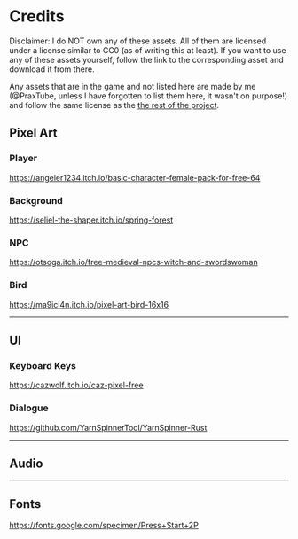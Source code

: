 # Credits

Disclaimer: I do NOT own any of these assets. All of them are licensed under a license similar to CC0 (as of writing this at least). If you want to use any of these assets yourself, follow the link to the corresponding asset and download it from there.

Any assets that are in the game and not listed here are made by me (@PraxTube, unless I have forgotten to list them here, it wasn't on purpose!) and follow the same license as the [the rest of the project](https://github.com/PraxTube/magus-parvus/blob/master/LICENSE).

## Pixel Art

### Player

https://angeler1234.itch.io/basic-character-female-pack-for-free-64

### Background

https://seliel-the-shaper.itch.io/spring-forest

### NPC

https://otsoga.itch.io/free-medieval-npcs-witch-and-swordswoman

### Bird

https://ma9ici4n.itch.io/pixel-art-bird-16x16

---

## UI

### Keyboard Keys

https://cazwolf.itch.io/caz-pixel-free

### Dialogue

https://github.com/YarnSpinnerTool/YarnSpinner-Rust

---

## Audio

---

## Fonts

https://fonts.google.com/specimen/Press+Start+2P
